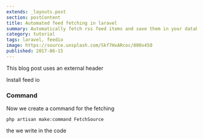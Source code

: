 ```yaml
---
extends: _layouts.post
section: postContent
title: Automated feed fetching in laravel
summary: Automatically fetch rss feed items and save them in your database
category: tutorial
tags: laravel, feedio
image: https://source.unsplash.com/Skf7HxARcoc/800x450
published: 2017-06-15
---
```


This blog post uses an external header

Install feed io

### Command
Now we create a command for the fetching
```
php artisan make:command FetchSource
```
the we write in the code
